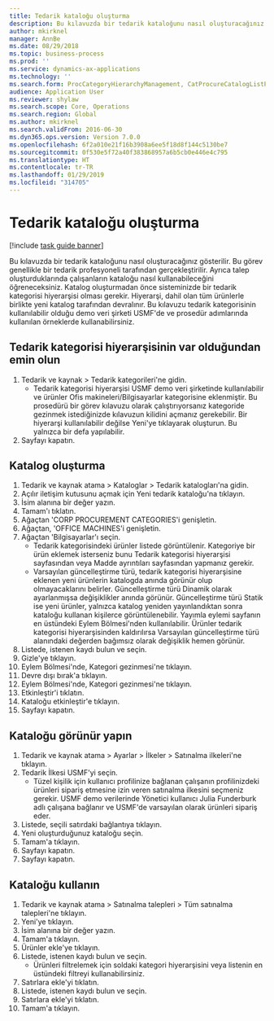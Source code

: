 ```yaml
---
title: Tedarik kataloğu oluşturma
description: Bu kılavuzda bir tedarik kataloğunu nasıl oluşturacağınız gösterilir.
author: mkirknel
manager: AnnBe
ms.date: 08/29/2018
ms.topic: business-process
ms.prod: ''
ms.service: dynamics-ax-applications
ms.technology: ''
ms.search.form: ProcCategoryHierarchyManagement, CatProcureCatalogListPage, CatProcureCatalogCreate, CatProcureCatalogEdit, SysPolicyListPage, SysPolicy, CatCatalogPolicyRule, PurchReqTableListPage, PurchReqCreate, PurchReqTable, PurchReqAddItem
audience: Application User
ms.reviewer: shylaw
ms.search.scope: Core, Operations
ms.search.region: Global
ms.author: mkirknel
ms.search.validFrom: 2016-06-30
ms.dyn365.ops.version: Version 7.0.0
ms.openlocfilehash: 6f2a010e21f16b3908a6ee5f18d8f144c5130be7
ms.sourcegitcommit: 0f530e5f72a40f383868957a6b5cb0e446e4c795
ms.translationtype: HT
ms.contentlocale: tr-TR
ms.lasthandoff: 01/29/2019
ms.locfileid: "314705"
---
```

# <a name="create-a-procurement-catalog"></a>Tedarik kataloğu oluşturma

[!include [task guide banner](../../includes/task-guide-banner.md)]

Bu kılavuzda bir tedarik kataloğunu nasıl oluşturacağınız gösterilir. Bu görev genellikle bir tedarik profesyoneli tarafından gerçekleştirilir. Ayrıca talep oluşturduklarında çalışanların kataloğu nasıl kullanabileceğini öğreneceksiniz. Katalog oluşturmadan önce sisteminizde bir tedarik kategorisi hiyerarşisi olması gerekir. Hiyerarşi, dahil olan tüm ürünlerle birlikte yeni katalog tarafından devralınır. Bu kılavuzu tedarik kategorisinin kullanılabilir olduğu demo veri şirketi USMF'de ve prosedür adımlarında kullanılan örneklerde kullanabilirsiniz.


## <a name="ensure-that-a-procurement-category-hierarchy-exists"></a>Tedarik kategorisi hiyerarşisinin var olduğundan emin olun
1. Tedarik ve kaynak > Tedarik kategorileri'ne gidin.
    * Tedarik kategorisi hiyerarşisi USMF demo veri şirketinde kullanılabilir ve ürünler Ofis makineleri/Bilgisayarlar kategorisine eklenmiştir. Bu prosedürü bir görev kılavuzu olarak çalıştırıyorsanız kategoride gezinmek istediğinizde kılavuzun kilidini açmanız gerekebilir. Bir hiyerarşi kullanılabilir değilse Yeni'ye tıklayarak oluşturun. Bu yalnızca bir defa yapılabilir.  
2. Sayfayı kapatın.

## <a name="create-a-catalog"></a>Katalog oluşturma
1. Tedarik ve kaynak atama > Kataloglar > Tedarik katalogları'na gidin.
2. Açılır iletişim kutusunu açmak için Yeni tedarik kataloğu'na tıklayın.
3. İsim alanına bir değer yazın.
4. Tamam'ı tıklatın.
5. Ağaçtan 'CORP PROCUREMENT CATEGORIES'i genişletin.
6. Ağaçtan, 'OFFICE MACHINES'i genişletin.
7. Ağaçtan 'Bilgisayarlar'ı seçin.
    * Tedarik kategorisindeki ürünler listede görüntülenir. Kategoriye bir ürün eklemek isterseniz bunu Tedarik kategorisi hiyerarşisi sayfasından veya Madde ayrıntıları sayfasından yapmanız gerekir.  
    * Varsayılan güncelleştirme türü, tedarik kategorisi hiyerarşisine eklenen yeni ürünlerin katalogda anında görünür olup olmayacaklarını belirler. Güncelleştirme türü Dinamik olarak ayarlanmışsa değişiklikler anında görünür. Güncelleştirme türü Statik ise yeni ürünler, yalnızca katalog yeniden yayınlandıktan sonra kataloğu kullanan kişilerce görüntülenebilir. Yayımla eylemi sayfanın en üstündeki Eylem Bölmesi'nden kullanılabilir. Ürünler tedarik kategorisi hiyerarşisinden kaldırılırsa Varsayılan güncelleştirme türü alanındaki değerden bağımsız olarak değişiklik hemen görünür.  
8. Listede, istenen kaydı bulun ve seçin.
9. Gizle'ye tıklayın.
10. Eylem Bölmesi'nde, Kategori gezinmesi'ne tıklayın.
11. Devre dışı bırak'a tıklayın.
12. Eylem Bölmesi'nde, Kategori gezinmesi'ne tıklayın.
13. Etkinleştir'i tıklatın.
14. Kataloğu etkinleştir'e tıklayın.
15. Sayfayı kapatın.

## <a name="make-the-catalog-visible"></a>Kataloğu görünür yapın
1. Tedarik ve kaynak atama > Ayarlar > İlkeler > Satınalma ilkeleri'ne tıklayın.
2. Tedarik İlkesi USMF'yi seçin.
    * Tüzel kişilik için kullanıcı profilinize bağlanan çalışanın profilinizdeki ürünleri sipariş etmesine izin veren satınalma ilkesini seçmeniz gerekir. USMF demo verilerinde Yönetici kullanıcı Julia Funderburk adlı çalışana bağlanır ve USMF'de varsayılan olarak ürünleri sipariş eder.  
3. Listede, seçili satırdaki bağlantıya tıklayın.
4. Yeni oluşturduğunuz kataloğu seçin.
5. Tamam'a tıklayın.
6. Sayfayı kapatın.
7. Sayfayı kapatın.

## <a name="use-the-catalog"></a>Kataloğu kullanın
1. Tedarik ve kaynak atama > Satınalma talepleri > Tüm satınalma talepleri'ne tıklayın.
2. Yeni'ye tıklayın.
3. İsim alanına bir değer yazın.
4. Tamam'a tıklayın.
5. Ürünler ekle'ye tıklayın.
6. Listede, istenen kaydı bulun ve seçin.
    * Ürünleri filtrelemek için soldaki kategori hiyerarşisini veya listenin en üstündeki filtreyi kullanabilirsiniz.  
7. Satırlara ekle'yi tıklatın.
8. Listede, istenen kaydı bulun ve seçin.
9. Satırlara ekle'yi tıklatın.
10. Tamam'a tıklayın.

